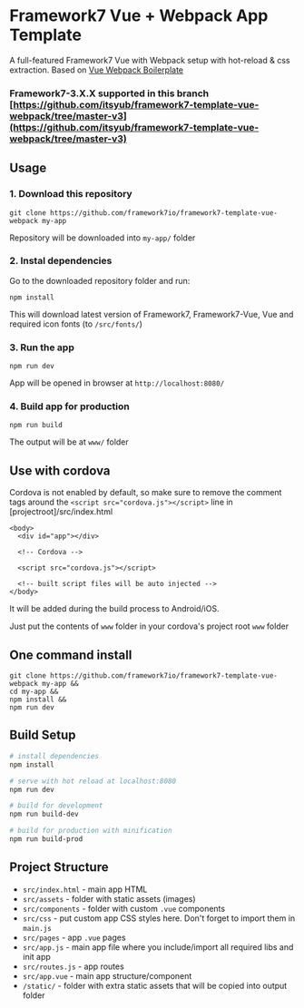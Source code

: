 # Framework7 Vue + Webpack App Template

A full-featured Framework7 Vue with Webpack setup with hot-reload & css extraction. Based on [Vue Webpack Boilerplate](https://github.com/vuejs-templates/webpack)

### Framework7-3.X.X supported in this branch [https://github.com/itsyub/framework7-template-vue-webpack/tree/master-v3](https://github.com/itsyub/framework7-template-vue-webpack/tree/master-v3)

## Usage

### 1. Download this repository
```
git clone https://github.com/framework7io/framework7-template-vue-webpack my-app
```

Repository will be downloaded into `my-app/` folder

### 2. Instal dependencies

Go to the downloaded repository folder and run:
```
npm install
```

This will download latest version of Framework7, Framework7-Vue, Vue and required icon fonts (to `/src/fonts/`)

### 3. Run the app

```
npm run dev
```

App will be opened in browser at `http://localhost:8080/`

### 4. Build app for production

```
npm run build
```

The output will be at `www/` folder

## Use with cordova
Cordova is not enabled by default, so make sure to remove the comment tags around the `<script src="cordova.js"></script>` line in [projectroot]/src/index.html
```
<body>
  <div id="app"></div>

  <!-- Cordova -->

  <script src="cordova.js"></script>

  <!-- built script files will be auto injected -->
</body>
```
It will be added during the build process to Android/iOS.

Just put the contents of `www` folder in your cordova's project root `www` folder

## One command install

```
git clone https://github.com/framework7io/framework7-template-vue-webpack my-app &&
cd my-app &&
npm install &&
npm run dev
```

## Build Setup

``` bash
# install dependencies
npm install

# serve with hot reload at localhost:8080
npm run dev

# build for development
npm run build-dev

# build for production with minification
npm run build-prod
```

## Project Structure

* `src/index.html` - main app HTML
* `src/assets` - folder with static assets (images)
* `src/components` - folder with custom `.vue` components
* `src/css` - put custom app CSS styles here. Don't forget to import them in `main.js`
* `src/pages` - app `.vue` pages
* `src/app.js` - main app file where you include/import all required libs and init app
* `src/routes.js` - app routes
* `src/app.vue` - main app structure/component
* `/static/` - folder with extra static assets that will be copied into output folder
